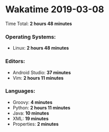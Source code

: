 # Wakatime 2019-03-08

Time Total: **2 hours 48 minutes**

### Operating Systems:
- Linux: **2 hours 48 minutes** 

### Editors:
- Android Studio: **37 minutes** 
- Vim: **2 hours 11 minutes** 

### Languages:
- Groovy: **4 minutes** 
- Python: **2 hours 11 minutes** 
- Java: **10 minutes** 
- XML: **19 minutes** 
- Properties: **2 minutes** 

